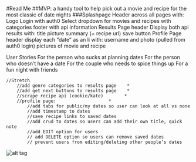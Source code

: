#Read Me
##MVP:
a handy tool to help pick out a movie and recipe for the most classic of date nights
###Splashpage
        Header across all pages with:
Logo
Login with auth0
        Select dropdown for movies and recipes with categories
        footer with api information
    Results Page
        header
        Display both api results with:
            title
            picture
            summary (+ recipe url)
        save button
    Profile Page
        header
        display each “date” as an li with:
            username and photo (pulled from auth0 login)
        pictures of movie and recipe

User Stories
        For the person who sucks at planning dates
        For the person who doesn’t have a date
For the couple who needs to spice things up
For a fun night with friends


    //Stretch
        //add genre categories to results page    *
        //add get next buttons to results page    *
        //scrape recipe api (cookie/kate)        *
        //profile page:                    *
            //add tabs for public/my dates so user can look at all vs none
            //add timestamp to dates
            //save recipe links to saved dates
            //add crud to dates so users can add their own title, quick note
            //add EDIT option for users
            // add DELETE option so users can remove saved dates
            // prevent users from editing/deleting other people’s dates

![alt tag](../photos/image1.jpg)
